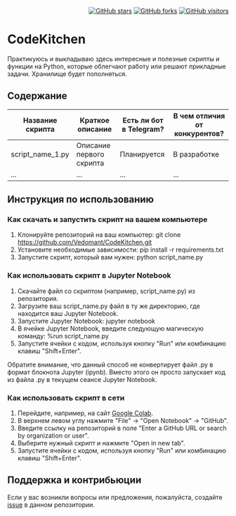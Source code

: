 <p align="right">
  <a href="https://GitHub.com/Vedomant/CodeKitchen/stargazers/"><img src="https://img.shields.io/github/stars/Vedomant/CodeKitchen.svg?style=social&label=Star&maxAge=2592000" alt="GitHub stars"></a>
  <a href="https://GitHub.com/Vedomant/CodeKitchen/network/"><img src="https://img.shields.io/github/forks/Vedomant/CodeKitchen.svg?style=social&label=Fork&maxAge=2592000" alt="GitHub forks"></a>
  <a href="https://github.com/Vedomant/CodeKitchen"><img src="https://img.shields.io/github/watchers/Vedomant/CodeKitchen.svg?style=social&label=Visitors&maxAge=2592000" alt="GitHub visitors"></a>
</p>

# CodeKitchen
Практикуюсь и выкладываю здесь интересные и полезные скрипты и функции на Python, которые облегчают работу или решают прикладные задачи.
Хранилище будет пополняться.

## Содержание
| Название скрипта | Краткое описание | Есть ли бот в Telegram? | В чем отличия от конкурентов? |
| ---------------- | -----------------| -----------------| -----------------|
| script_name_1.py | Описание первого скрипта | Планируется | В разработке |
| ...              | ...               | ...               | ...               |

## Инструкция по использованию

### Как скачать и запустить скрипт на вашем компьютере

1. Клонируйте репозиторий на ваш компьютер: git clone https://github.com/Vedomant/CodeKitchen.git
2. Установите необходимые зависимости: pip install -r requirements.txt
3. Запустите скрипт, который вам нужен: python script_name.py


### Как использовать скрипт в Jupyter Notebook

1. Скачайте файл со скриптом (например, script_name.py) из репозитория.
2. Загрузите ваш script_name.py файл в ту же директорию, где находится ваш Jupyter Notebook.
3. Запустите Jupyter Notebook: jupyter notebook
4. В ячейке Jupyter Notebook, введите следующую магическую команду: %run script_name.py
5. Запустите ячейки с кодом, используя кнопку "Run" или комбинацию клавиш "Shift+Enter".

Обратите внимание, что данный способ не конвертирует файл .py в формат блокнота Jupyter (ipynb). Вместо этого он просто запускает код из файла .py в текущем сеансе Jupyter Notebook.

### Как использовать скрипт в сети

1. Перейдите, например, на сайт [Google Colab](https://colab.research.google.com/).
2. В верхнем левом углу нажмите "File" -> "Open Notebook" -> "GitHub".
3. Введите ссылку на репозиторий в поле "Enter a GitHub URL or search by organization or user".
4. Выберите нужный скрипт и нажмите "Open in new tab".
5. Запустите ячейки с кодом, используя кнопку "Run" или комбинацию клавиш "Shift+Enter".

## Поддержка и контрибьюции

Если у вас возникли вопросы или предложения, пожалуйста, создайте [issue](https://github.com/Vedomant/CodeKitchen/issues) в данном репозитории.
